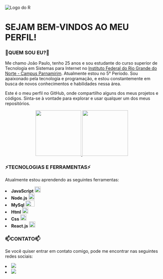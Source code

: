 ![Logo do R](https://media.licdn.com/dms/image/C4D12AQE8v6TPHvrgjA/article-cover_image-shrink_600_2000/0/1594357608572?e=2147483647&v=beta&t=XQtbzceqHjNzy7ws1Mqd9ddPNOAAS-YOmP6nbCvxu1c)


# SEJAM BEM-VINDOS AO MEU PERFIL!
### 👋QUEM SOU EU?👋

Me chamo João Paulo, tenho 25 anos e sou estudante do curso superior de Tecnologia em Sistemas para Internet no <a href="https://portal.ifrn.edu.br/campus/parnamirim/">Instituto Federal do Rio Grande do Norte - Campus Parnamirim</a>. Atualmente estou no 5° Período. Sou apaixonado pela tecnologia e programação, e estou constantemente em busca de novos conhecimentos e habilidades nessa área.

Este é o meu perfil no GitHub, onde compartilho alguns dos meus projetos e códigos. Sinta-se à vontade para explorar e usar qualquer um dos meus repositórios.


<div align="center">
  <a href="https://github.com/PauloMonteiro98">
    <img height="150em" src="https://github-readme-stats.vercel.app/api?username=PauloMonteiro98&count_private=true&include_all_commits=true&show_icons=true&theme=radical&hide_border=false&show_owner=true"/>
    <img height="150em" src="https://github-readme-stats.vercel.app/api/top-langs/?username=PauloMonteiro98&theme=radical&hide_border=false&&layout=compact"/>
  </a>
</div>

### ⚡TECNOLOGIAS E FERRAMENTAS⚡

Atualmente estou aprendendo as seguintes ferramentas:

<li><strong>JavaScript</strong> <img src="https://cdn.jsdelivr.net/gh/devicons/devicon/icons/javascript/javascript-original.svg" width="20" height="20" />
<li><strong>Node.js</strong> <img src="https://cdn.jsdelivr.net/gh/devicons/devicon/icons/nodejs/nodejs-original.svg" width="20" height="20" />
<li><strong>MySql</strong> <img src="https://cdn.jsdelivr.net/gh/devicons/devicon/icons/mysql/mysql-original-wordmark.svg" width="30" height="20" />
<li><strong>Html</strong> <img src="https://cdn.jsdelivr.net/gh/devicons/devicon/icons/html5/html5-original-wordmark.svg" width="20" height="20" />
<li><strong>Css</strong> <img src="https://cdn.jsdelivr.net/gh/devicons/devicon/icons/css3/css3-original.svg" width="20" height="20" />
<li><strong>React.js</strong> <img src="https://cdn.jsdelivr.net/gh/devicons/devicon@latest/icons/react/react-original.svg" width="20" height="20"/>
          
   
### 📫CONTATO📫

Se você quiser entrar em contato comigo, pode me encontrar nas seguintes redes sociais:

<li><a href="https://www.linkedin.com/in/jo%C3%A3o-paulo-da-silva-monteiro-8013a11b8/"><img src="https://user-images.githubusercontent.com/108345444/230412620-78a7c4ea-c8c6-4b48-9f3e-13c777744331.png" /></a>
<li><a href="mailto:paulomonteiro98@outlook.com"><img src="https://user-images.githubusercontent.com/108345444/230410186-bacd6428-658f-41f9-af67-296d645f9e8d.png" /></a> 


